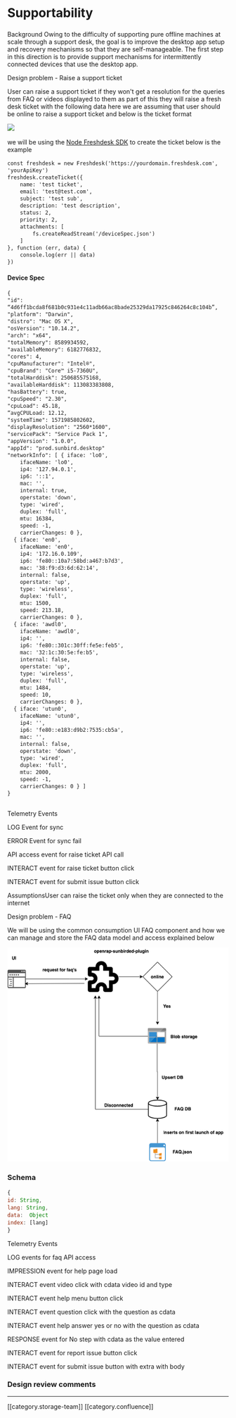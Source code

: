 # Supportability

###

Background  Owing to the difficulty of supporting pure offline machines at scale through a support desk, the goal is to improve the desktop app setup and recovery mechanisms so that they are self-manageable. The first step in this direction is to provide support mechanisms for intermittently connected devices that use the desktop app.&#x20;

Design problem - Raise a support ticket

User can raise a support ticket if they won't get a resolution for the queries from FAQ or videos displayed to them as part of this they will raise a fresh desk ticket with the following data here we are assuming that user should be online to raise a support ticket and below is the ticket format

![](images/storage/support\_ticket\_flow.png)

we will be using the [Node Freshdesk SDK](https://www.npmjs.com/package/freshdesk-api) to create the ticket below is the example&#x20;

```
const freshdesk = new Freshdesk('https://yourdomain.freshdesk.com', 'yourApiKey')
freshdesk.createTicket({
	name: 'test ticket',
    email: 'test@test.com',
    subject: 'test sub',
    description: 'test description',
    status: 2,
    priority: 2,
    attachments: [
    	fs.createReadStream('/deviceSpec.json')
    ]
}, function (err, data) {
    console.log(err || data)
})
```

#### Device Spec

```
{
"id": “4d6ff1bcda8f681b0c931e4c11adb66ac8bade25329da17925c846264c8c104b”,
"platform": "Darwin",
"distro": "Mac OS X",
"osVersion": "10.14.2",
"arch": "x64",
"totalMemory": 8589934592,
"availableMemory": 6182776832,
"cores": 4,
"cpuManufacturer": "Intel®",
"cpuBrand": "Core™ i5-7360U",
"totalHarddisk": 250685575168,
"availableHarddisk": 113083383808,
"hasBattery": true,
"cpuSpeed": "2.30",
"cpuLoad": 45.18,
“avgCPULoad: 12.12,
"systemTime": 1571985802602,
"displayResolution": "2560*1600",
"servicePack": "Service Pack 1",
"appVersion": "1.0.0",
"appId": "prod.sunbird.desktop"
"networkInfo": [ { iface: 'lo0',
    ifaceName: 'lo0',
    ip4: '127.94.0.1',
    ip6: '::1',
    mac: '',
    internal: true,
    operstate: 'down',
    type: 'wired',
    duplex: 'full',
    mtu: 16384,
    speed: -1,
    carrierChanges: 0 },
  { iface: 'en0',
    ifaceName: 'en0',
    ip4: '172.16.0.109',
    ip6: 'fe80::10a7:58bd:a467:b7d3',
    mac: '38:f9:d3:6d:62:14',
    internal: false,
    operstate: 'up',
    type: 'wireless',
    duplex: 'full',
    mtu: 1500,
    speed: 213.18,
    carrierChanges: 0 },
  { iface: 'awdl0',
    ifaceName: 'awdl0',
    ip4: '',
    ip6: 'fe80::301c:30ff:fe5e:feb5',
    mac: '32:1c:30:5e:fe:b5',
    internal: false,
    operstate: 'up',
    type: 'wireless',
    duplex: 'full',
    mtu: 1484,
    speed: 10,
    carrierChanges: 0 },
  { iface: 'utun0',
    ifaceName: 'utun0',
    ip4: '',
    ip6: 'fe80::e183:d9b2:7535:cb5a',
    mac: '',
    internal: false,
    operstate: 'down',
    type: 'wired',
    duplex: 'full',
    mtu: 2000,
    speed: -1,
    carrierChanges: 0 } ]
}


```

Telemetry Events

LOG Event for sync

ERROR Event for sync fail

API access event for raise ticket API call

INTERACT event for raise ticket button click

INTERACT event for submit issue button click

AssumptionsUser can raise the ticket only when they are connected to the internet

Design problem - FAQ&#x20;

We will be using the common consumption UI FAQ component and how we can manage and store the FAQ data model and access explained below

![](images/storage/FAQ.png)

### Schema

```js
{
id: String,
lang: String,
data:  Object
index: [lang]
}
```

Telemetry Events

LOG events for faq API access

IMPRESSION event for help page load

INTERACT event video click with cdata video id and type

INTERACT event help menu button click

INTERACT event question click with the question as cdata

INTERACT event help answer yes or no  with the question as cdata

RESPONSE event for No step with cdata as the value entered

INTERACT event for report issue button click

INTERACT event for submit issue button  with extra  with body

### Design review comments

***

\[\[category.storage-team]] \[\[category.confluence]]
